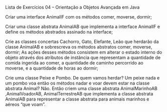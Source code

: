 Lista de Exercícios 04 – Orientação a Objetos Avançada em Java

Criar uma interface AnimalIF com os métodos comer, moverse, dormir;


Criar uma classe abstrata AnimalAB que implementa a interface AnimalIF e define os métodos abstrados assinado na interface;

Crie as classes concertas Cachorro, Gato, Elefante, Leão que herdarão da classe AnimalAB e sobrescreva os métodos abstratos comer, moverse, dormir; 
As ações desses métodos consistem em alterar o estado interno do objeto através dos atributos de instância que representam a quantidade de comida ingerida ao comer, 
a quantidade de caminho percorrido ao moverse, e a quantidade de horas ao dormir;

Crie uma classe Peixe e Pombo. De quem vamos herdar? Um peixe nada e um pombo voa então os métodos nadar e voar devem estar na classe abstrata Animal? Não. 
Então criem uma classe abstrata AnimalMarinhoAB ,AnimalVoadorAB, AnimalTerrestreAB que implementa a classe abstrata AnimalAB para representar a classe abstrata para 
animais marinhos e aéreos “que voam”.
